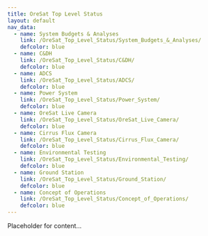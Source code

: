 ```yaml
---
title: OreSat Top Level Status
layout: default
nav_data:
  - name: System Budgets & Analyses
    link: /OreSat_Top_Level_Status/System_Budgets_&_Analyses/
    defcolor: blue
  - name: C&DH
    link: /OreSat_Top_Level_Status/C&DH/
    defcolor: blue
  - name: ADCS
    link: /OreSat_Top_Level_Status/ADCS/
    defcolor: blue
  - name: Power System
    link: /OreSat_Top_Level_Status/Power_System/
    defcolor: blue
  - name: OreSat Live Camera
    link: /OreSat_Top_Level_Status/OreSat_Live_Camera/
    defcolor: blue
  - name: Cirrus Flux Camera
    link: /OreSat_Top_Level_Status/Cirrus_Flux_Camera/
    defcolor: blue
  - name: Environmental Testing
    link: /OreSat_Top_Level_Status/Environmental_Testing/
    defcolor: blue
  - name: Ground Station
    link: /OreSat_Top_Level_Status/Ground_Station/
    defcolor: blue
  - name: Concept of Operations
    link: /OreSat_Top_Level_Status/Concept_of_Operations/
    defcolor: blue
---
```



Placeholder for content...
